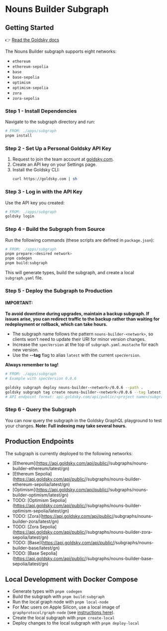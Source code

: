 # Nouns Builder Subgraph

## Getting Started
👉 [Read the Goldsky docs](https://docs.goldsky.com/subgraphs/deploying-subgraphs)

The Nouns Builder subgraph supports eight networks:
- `ethereum`
- `ethereum-sepolia`
- `base`
- `base-sepolia`
- `optimism`
- `optimism-sepolia`
- `zora`
- `zora-sepolia`

### Step 1 - Install Dependencies
Navigate to the subgraph directory and run:
```bash
# FROM: ./apps/subgraph
pnpm install
```

### Step 2 - Set Up a Personal Goldsky API Key
1. Request to join the team account at [goldsky.com](https://goldsky.com).
2. Create an API key on your Settings page.
3. Install the Goldsky CLI:
    ```bash
    curl https://goldsky.com | sh  
    ```  

### Step 3 - Log in with the API Key
Use the API key you created:
```bash
# FROM: ./apps/subgraph
goldsky login
```

### Step 4 - Build the Subgraph from Source
Run the following commands (these scripts are defined in `package.json`):
```bash
# FROM: ./apps/subgraph
pnpm prepare:<desired network>
pnpm codegen
pnpm build:subgraph
```  

This will generate types, build the subgraph, and create a local `subgraph.yaml` file.

### Step 5 - Deploy the Subgraph to Production

#### IMPORTANT:
**To avoid downtime during upgrades, maintain a backup subgraph. If issues arise, you can redirect traffic to the backup rather than waiting for redeployment or rollback, which can take hours.**

- The subgraph name follows the pattern `nouns-builder-<network>`, so clients won’t need to update their URI for minor version changes.
- Increase the `specVersion` at the top of `subgraph.yaml.mustache` for each new version.
- Use the **--tag** flag to alias `latest` with the current `specVersion`.

**Always remember to tag!**

```bash
# FROM: ./apps/subgraph
# Example with specVersion 0.0.6

goldsky subgraph deploy nouns-builder-<network>/0.0.6 --path .        
goldsky subgraph tag create nouns-builder-<network>/0.0.6 --tag latest
# API endpoint format: api.goldsky.com/api/public/<project name>/subgraphs/nouns-builder-ethereum-sepolia/latest/gn
```

### Step 6 - Query the Subgraph

You can now query the subgraph in the Goldsky GraphQL playground to test your changes. **Note: Full indexing may take several hours.**

## Production Endpoints

The subgraph is currently deployed to the following networks:

- [Ethereum](https://api.goldsky.com/api/public/<project name>/subgraphs/nouns-builder-ethereum/latest/gn)
- [Ethereum Sepolia](https://api.goldsky.com/api/public/<project name>/subgraphs/nouns-builder-ethereum-sepolia/latest/gn)
- [Optimism](https://api.goldsky.com/api/public/<project name>/subgraphs/nouns-builder-optimism/latest/gn)
- TODO: [Optimism Sepolia](https://api.goldsky.com/api/public/<project name>/subgraphs/nouns-builder-optimism-sepolia/latest/gn)
- TODO: [Zora](https://api.goldsky.com/api/public/<project name>/subgraphs/nouns-builder-zora/latest/gn)
- TODO: [Zora Sepolia](https://api.goldsky.com/api/public/<project name>/subgraphs/nouns-builder-zora-sepolia/latest/gn)
- TODO: [Base](https://api.goldsky.com/api/public/<project name>/subgraphs/nouns-builder-base/latest/gn)
- TODO: [Base Sepolia](https://api.goldsky.com/api/public/<project name>/subgraphs/nouns-builder-base-sepolia/latest/gn)

## Local Development with Docker Compose
- Generate types with `pnpm codegen`
- Build the subgraph with `pnpm build:subgraph`
- Run the local graph node with `pnpm local-node`
- For Mac users on Apple Silicon, use a local image of `graphprotocol/graph-node` (see [instructions here](https://github.com/graphprotocol/graph-node/tree/master/docker)).
- Create the local subgraph with `pnpm create-local`
- Deploy changes to the local subgraph with `pnpm deploy-local`
